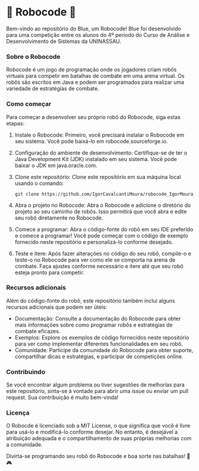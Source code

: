 
# 🤖 Robocode 🤖

Bem-vindo ao repositório do Blue, um Robocode! Blue foi desenvolvido para uma competição entre os alunos do 4º período do Curso de Análise e Desenvolvimento de Sistemas da UNINASSAU.

### Sobre o Robocode
Robocode é um jogo de programação onde os jogadores criam robôs virtuais para competir em batalhas de combate em uma arena virtual. Os robôs são escritos em Java e podem ser programados para realizar uma variedade de estratégias de combate.

### Como começar
Para começar a desenvolver seu próprio robô do Robocode, siga estas etapas:

1. Instale o Robocode: Primeiro, você precisará instalar o Robocode em seu sistema. Você pode baixá-lo em robocode.sourceforge.io.
2. Configuração do ambiente de desenvolvimento: Certifique-se de ter o Java Development Kit (JDK) instalado em seu sistema. Você pode baixar o JDK em java.oracle.com.
3. Clone este repositório: Clone este repositório em sua máquina local usando o comando:

       git clone https://github.com/IgorCavalcantiMoura/robocode_IgorMoura
   
5. Abra o projeto no Robocode: Abra o Robocode e adicione o diretório do projeto ao seu caminho de robôs. Isso permitirá que você abra e edite seu robô diretamente no Robocode.
6. Comece a programar: Abra o código-fonte do robô em seu IDE preferido e comece a programar! Você pode começar com o código de exemplo fornecido neste repositório e personalizá-lo conforme desejado.
7. Teste e itere: Após fazer alterações no código do seu robô, compile-o e teste-o no Robocode para ver como ele se comporta na arena de combate. Faça ajustes conforme necessário e itere até que seu robô esteja pronto para competir.

### Recursos adicionais
Além do código-fonte do robô, este repositório também inclui alguns recursos adicionais que podem ser úteis:

- Documentação: Consulte a documentação do Robocode para obter mais informações sobre como programar robôs e estratégias de combate eficazes.
- Exemplos: Explore os exemplos de código fornecidos neste repositório para ver como implementar diferentes funcionalidades em seu robô.
- Comunidade: Participe da comunidade do Robocode para obter suporte, compartilhar dicas e estratégias, e participar de competições online.

### Contribuindo
Se você encontrar algum problema ou tiver sugestões de melhorias para este repositório, sinta-se à vontade para abrir uma issue ou enviar um pull request. Sua contribuição é muito bem-vinda!

### Licença
O Robocde é licenciado sob a MIT License, o que significa que você é livre para usá-lo e modificá-lo conforme desejar. No entanto, é desejável a atribuição adequada e o compartilhamento de suas próprias melhorias com a comunidade.

Divirta-se programando seu robô do Robocode e boa sorte nas batalhas! 🤖🎮
